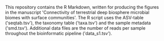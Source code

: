This repository contains the R Markdown, written for producing the figures in the manuscript 'Connectivity of terrestrial deep biosphere microbial biomes with surface communities'. The R script uses the ASV-table ('seqtab.tsv'), the taxonomy table ('taxa.tsv') and the sample metadata ('smd.tsv'). Additional data files are the number of reads per sample throughout the bioinformatic pipeline ('data_s1.tsv').
